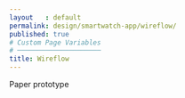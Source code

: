 ```yaml
---
layout   : default
permalink: design/smartwatch-app/wireflow/
published: true
# Custom Page Variables
# ─────────────────────
title: Wireflow
---
```


Paper prototype
